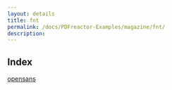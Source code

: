 ```yaml
---
layout: details
title: fnt
permalink: /docs/PDFreactor-Examples/magazine/fnt/
description: 
---
```


## Index
<div class="boxes">
                            <a href="/compare.html2pdf.tools/docs/PDFreactor-Examples/magazine/fnt/opensans/">
                                opensans
                            </a>
</div>


